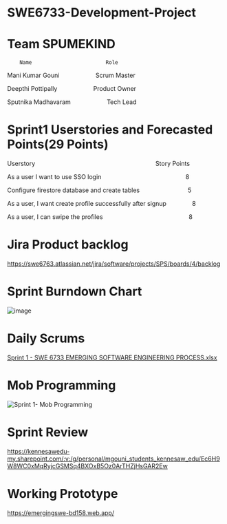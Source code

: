 # SWE6733-Development-Project

# Team SPUMEKIND
        Name                        Role
        
  Mani Kumar Gouni &emsp; &emsp; &emsp;Scrum Master
  
  Deepthi Pottipally &emsp; &emsp; &emsp;Product Owner
  
  Sputnika Madhavaram &emsp; &emsp; &emsp;Tech Lead
  
  
# Sprint1 Userstories and Forecasted Points(29 Points)
 
 Userstory&emsp; &emsp; &emsp; &emsp;&emsp; &emsp; &emsp; &emsp; &emsp; &emsp; &emsp;Story Points
 
 As a user I want to use SSO login &emsp; &emsp; &emsp; &emsp; &emsp; &emsp; &emsp;8  
 
 Configure firestore database and create tables &emsp; &emsp; &emsp; &emsp;5  
 
 As a user, I want create profile successfully after signup  &emsp; &emsp;8
 
 As a user, I can swipe the profiles  &emsp; &emsp; &emsp; &emsp; &emsp; &emsp; &emsp;8
 
  # Jira Product backlog
  https://swe6763.atlassian.net/jira/software/projects/SPS/boards/4/backlog
  
#  Sprint Burndown Chart

![image](https://user-images.githubusercontent.com/99055144/160249134-532144fb-1bb8-4c40-9b35-586472941147.png)

# Daily Scrums

[Sprint 1 -  SWE 6733 EMERGING SOFTWARE ENGINEERING PROCESS.xlsx](https://github.com/ManiKumarGouni-KSU/SPUMEKIND/files/8358013/Sprint.1.-.SWE.6733.EMERGING.SOFTWARE.ENGINEERING.PROCESS.xlsx)

# Mob Programming

![Sprint 1- Mob Programming](https://user-images.githubusercontent.com/99055144/160290974-c30de5b1-6cd6-4ecb-bd5e-e0ba82b387fa.png)

# Sprint Review

https://kennesawedu-my.sharepoint.com/:v:/g/personal/mgouni_students_kennesaw_edu/Ec6H9W8WC0xMqRyjcGSMSq4BXOxB5Oz0ArTHZjHsGAR2Ew

# Working Prototype

https://emergingswe-bd158.web.app/
